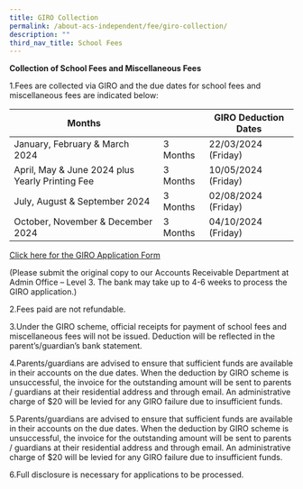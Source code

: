 ```yaml
---
title: GIRO Collection
permalink: /about-acs-independent/fee/giro-collection/
description: ""
third_nav_title: School Fees
---
```

**Collection of School Fees and Miscellaneous Fees**

1.Fees are collected via GIRO and the due dates for school fees and miscellaneous fees are indicated below:

| Months                                          |          |    GIRO Deduction Dates |
|-------------------------------------------------|----------|-------------------------|
| January, February &amp; March 2024                  | 3 Months | 22/03/2024 (Friday)     |
| April, May &amp; June 2024 plus Yearly Printing Fee | 3 Months | 10/05/2024 (Friday)     |
| July, August &amp; September 2024                   | 3 Months | 02/08/2024 (Friday)     |
| October, November &amp; December 2024               | 3 Months | 04/10/2024 (Friday)     |

<a href="/files/About%20ACS(I)/2023-GIRO-APPLICATION-FORM-ALL-LEVEL.pdf">Click here for the GIRO Application Form</a>

(Please submit the original copy to our Accounts Receivable Department at Admin Office – Level 3. The bank may take up to 4-6 weeks to process the GIRO application.)

2.Fees paid are not refundable.

3.Under the GIRO scheme, official receipts for payment of school fees and miscellaneous
fees will not be issued. Deduction will be reflected in the parent’s/guardian’s bank
statement.

4.Parents/guardians are advised to ensure that sufficient funds are available in their
accounts on the due dates. When the deduction by GIRO scheme is unsuccessful, the
invoice for the outstanding amount will be sent to parents / guardians at their residential
address and through email. An administrative charge of $20 will be levied for any GIRO
failure due to insufficient funds.

5.Parents/guardians are advised to ensure that sufficient funds are available in their
accounts on the due dates. When the deduction by GIRO scheme is unsuccessful, the
invoice for the outstanding amount will be sent to parents / guardians at their residential
address and through email. An administrative charge of $20 will be levied for any GIRO
failure due to insufficient funds.

6.Full disclosure is necessary for applications to be processed.

